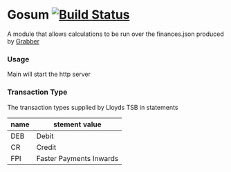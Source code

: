 # Gosum [![Build Status](https://travis-ci.org/cghsystems/gosum.svg)](https://travis-ci.org/cghsystems/gosum)

A module that allows calculations to be run over the finances.json produced by [Grabber](https://github.com/cghsystems/grabber)

### Usage
Main will start the http server

### Transaction Type

The transaction types supplied by Lloyds TSB in statements

|name|stement value|
|----|-------------|
|DEB | Debit       |
|CR  | Credit      |
|FPI | Faster Payments Inwards |
